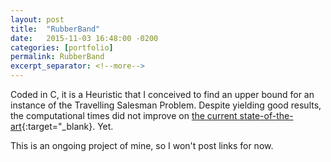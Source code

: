 ```yaml
---
layout: post
title:  "RubberBand"
date:   2015-11-03 16:48:00 -0200
categories: [portfolio]
permalink: RubberBand
excerpt_separator: <!--more-->
---
```

Coded in <span class="skill">C</span>, it is a Heuristic that I conceived to find an upper bound for an instance of the Travelling Salesman Problem. Despite yielding good results, the computational times did not improve on [the current state-of-the-art](http://en.wikipedia.org/wiki/Lin%E2%80%93Kernighan_heuristic){:target="_blank}. Yet.

This is an ongoing project of mine, so I won't post links for now.
<!--more-->
